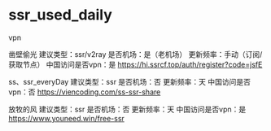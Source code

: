 # ssr_used_daily
vpn

凿壁偷光
建议类型：ssr/v2ray
是否机场：是（老机场）
更新频率：手动（订阅/获取节点）
中国访问是否vpn：是
https://hi.ssrcf.top/auth/register?code=jsfE

ss、ssr_everyDay
建议类型：ssr
是否机场：否
更新频率：天
中国访问是否vpn：否
https://viencoding.com/ss-ssr-share

放牧的风
建议类型：ssr
是否机场：否
更新频率：天
中国访问是否vpn：是
https://www.youneed.win/free-ssr
